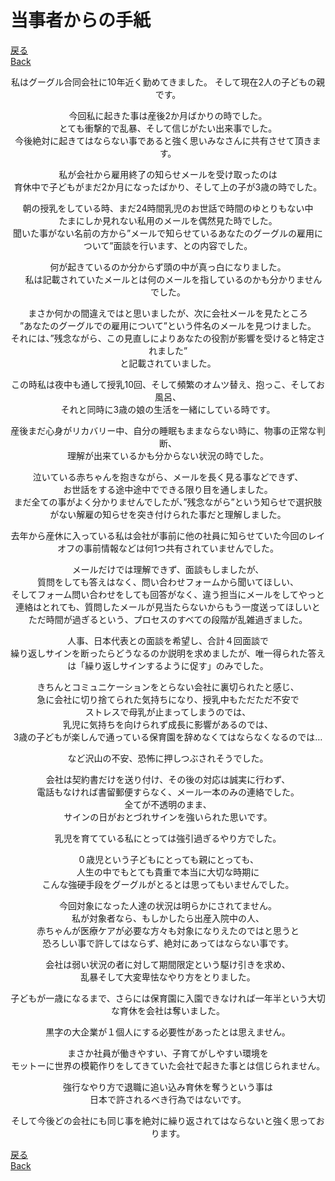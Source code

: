 # 当事者からの手紙
[戻る](index.md#当事者からの手紙)  
[Back](en.md#letter-from-the-impacted-employee)

<div align="center">
私はグーグル合同会社に10年近く勤めてきました。  
そして現在2人の子どもの親です。  

今回私に起きた事は産後2か月ばかりの時でした。  
とても衝撃的で乱暴、そして信じがたい出来事でした。  
今後絶対に起きてはならない事であると強く思いみなさんに共有させて頂きます。  

私が会社から雇用終了の知らせメールを受け取ったのは  
育休中で子どもがまだ2か月になったばかり、そして上の子が3歳の時でした。  

朝の授乳をしている時、まだ24時間乳児のお世話で時間のゆとりもない中  
たまにしか見れない私用のメールを偶然見た時でした。  
聞いた事がない名前の方から”メールで知らせているあなたのグーグルの雇用について”面談を行います、との内容でした。  

何が起きているのか分からず頭の中が真っ白になりました。  
　
私は記載されていたメールとは何のメールを指しているのかも分かりませんでした。  


まさか何かの間違えではと思いましたが、次に会社メールを見たところ  
”あなたのグーグルでの雇用について”という件名のメールを見つけました。  
それには、”残念ながら、この見直しによりあなたの役割が影響を受けると特定されました”  
と記載されていました。  

この時私は夜中も通して授乳10回、そして頻繁のオムツ替え、抱っこ、そしてお風呂、  
それと同時に3歳の娘の生活を一緒にしている時です。  

産後まだ心身がリカバリー中、自分の睡眠もままならない時に、物事の正常な判断、  
理解が出来ているかも分からない状況の時でした。  

泣いている赤ちゃんを抱きながら、メールを長く見る事などできず、  
お世話をする途中途中でできる限り目を通しました。  
まだ全ての事がよく分かりませんでしたが、”残念ながら”という知らせで選択肢がない解雇の知らせを突き付けられた事だと理解しました。  

去年から産休に入っている私は会社が事前に他の社員に知らせていた今回のレイオフの事前情報などは何1つ共有されていませんでした。  

メールだけでは理解できず、面談もしましたが、  
質問をしても答えはなく、問い合わせフォームから聞いてほしい、  
そしてフォーム問い合わせをしても回答がなく、違う担当にメールをしてやっと連絡はとれても、質問したメールが見当たらないからもう一度送ってほしいと  
ただ時間が過ぎるという、プロセスのすべての段階が乱雑過ぎました。  

人事、日本代表との面談を希望し、合計４回面談で  
繰り返しサインを断ったらどうなるのか説明を求めましたが、唯一得られた答えは「繰り返しサインするように促す」のみでした。  

きちんとコミュニケーションをとらない会社に裏切られたと感じ、  
急に会社に切り捨てられた気持ちになり、授乳中もただただ不安で  
ストレスで母乳が止まってしまうのでは、  
乳児に気持ちを向けられず成長に影響があるのでは、  
3歳の子どもが楽しんで通っている保育園を辞めなくてはならなくなるのでは…  

など沢山の不安、恐怖に押しつぶされそうでした。  

会社は契約書だけを送り付け、その後の対応は誠実に行わず、  
電話もなければ書留郵便すらなく、メール一本のみの連絡でした。  
全てが不透明のまま、  
サインの日がおとづれサインを強いられた思いです。  

乳児を育てている私にとっては強引過ぎるやり方でした。  

０歳児という子どもにとっても親にとっても、  
人生の中でもとても貴重で本当に大切な時期に  
こんな強硬手段をグーグルがとるとは思ってもいませんでした。  

今回対象になった人達の状況は明らかにされてません。  
私が対象者なら、もしかしたら出産入院中の人、  
赤ちゃんが医療ケアが必要な方々も対象になりえたのではと思うと  
恐ろしい事で許してはならず、絶対にあってはならない事です。  

会社は弱い状況の者に対して期間限定という駆け引きを求め、  
乱暴そして大変卑怯なやり方をとりました。  

子どもが一歳になるまで、さらには保育園に入園できなければ一年半という大切な育休を会社は奪いました。  

黒字の大企業が１個人にする必要性があったとは思えません。  

まさか社員が働きやすい、子育てがしやすい環境を  
モットーに世界の模範作りをしてきていた会社で起きた事とは信じられません。  

強行なやり方で退職に追い込み育休を奪うという事は  
日本で許されるべき行為ではないです。  

そして今後どの会社にも同じ事を絶対に繰り返されてはならないと強く思っております。  
</div>

[戻る](index.md#当事者からの手紙)  
[Back](en.md#letter-from-the-impacted-employee)